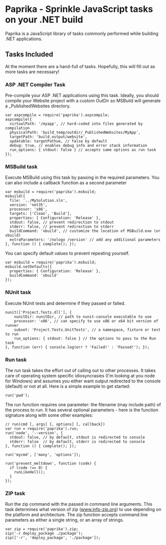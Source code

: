# Paprika - Sprinkle JavaScript tasks on your .NET build

Paprika is a JavaScript library of tasks commonly performed while building .NET applications.

## Tasks Included

At the moment there are a hand-full of tasks. Hopefully, this will fill out as more tasks are necessary!

### ASP .NET Compiler Task

Pre-compile your ASP .NET applications using this task. Ideally, you should compile your Website project with a custom OutDir so MSBuild will generate a \_PublishedWebsites directory.

    var aspcompile = require('paprika').aspcompile;
    aspcompile({
      virtualPath: '/myapp', // hard-coded into files generated by compilation
      physicalPath: 'build_temp/outdir/_PublishedWebsites/MyApp',
      targetPath: 'build_output/website',
      updatable: targetPathue, // false by default
      debug: true, // enables debug info and error stack information
      run_options: { stdout: false } // accepts same options as run task
    });

### MSBuild task

Execute MSBuild using this task by passing in the required parameters. You can also include a callback function as a second parameter

    var msbuild = require('paprika').msbuild;
    msbuild({
      file: '../MySolution.sln',
      version: 'net35',
      processor: 'x86',
      targets: ['Clean', 'Build'],
      properties: { Configuration: 'Release' },
      stdout: false, // prevent redirection to stdout
      stderr: false, // prevent redirection to stderr
      buildCommand: 'xbuild', // customize the location of MSBuild.exe (or xbuild)
      extraParameters: '/nologo /version' // add any additional parameters
    }, function () { complete(); });

You can specify default values to prevent repeating yourself.

    var msbuild = require('paprika').msbuild;
    msbuild.setDefaults({
      properties: { Configuration: 'Release' },
      buildCommand: 'xbuild'
    });

### NUnit task

Execute NUnit tests and determine if they passed or failed.

	nunit(['Project.Tests.dll'], {
		nunitDir: nunitDir, // path to nunit-console executable to use
		processor: 'x86', // can specify to use x86 or x64 bit version of runner
		subset: 'Project.Tests.UnitTests', // a namespace, fixture or test to run
		run_options: { stdout: false } // the options to pass to the Run task
	}, function (err) { console.log(err ? 'Failed!' : 'Passed!'); });

### Run task

The run task takes the effort out of calling out to other processes. It takes care of operating system specific idiosyncrasies (I'm looking at you node for Windows) and assumes you either want output redirected to the console (default) or not at all. Here is a simple example to get started:

    run('pwd');

The run function requires one parameter: the filename (may include path) of the process to run. It has several optional parameters - here is the function signature along with some other examples:

    // run(cmd [, args] [, options] [, callback])
    var run = require('paprika').run;
    run('node', '--version', {
      stdout: false, // by default, stdout is redirected to console
      stderr: false  // by default, stderr is redirected to console
    }, function () { complete(); });

    run('mycmd', ['many', 'options']);

    run('prevent_meltdown', function (code) {
      if (code !== 0) {
        runLikeHell();
      }
    });

### ZIP task

Run the zip command with the passed in command line arguments. This task determines what version of zip (www.info-zip.org) to use depending on the platform and architecture. The zip function accepts command line parameters as either a single string, or an array of strings.

    var zip = require('paprika').zip;
    zip('-r deploy_package ./package');
    zip(['-r', 'deploy_package', './package']);
